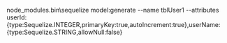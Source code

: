 

node_modules\.bin\sequelize model:generate --name tblUser1 --attributes userId:{type:Sequelize.INTEGER,primaryKey:true,autoIncrement:true},userName:{type:Sequelize.STRING,allowNull:false}